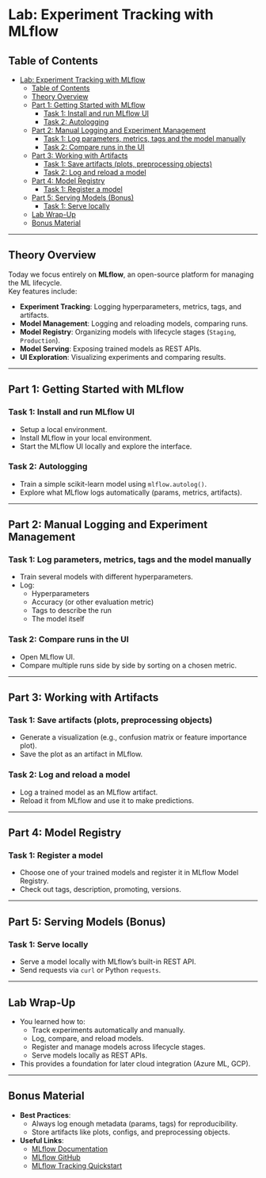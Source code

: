 # Lab: Experiment Tracking with MLflow

## Table of Contents

- [Lab: Experiment Tracking with MLflow](#lab-experiment-tracking-with-mlflow)
  - [Table of Contents](#table-of-contents)
  - [Theory Overview](#theory-overview)
  - [Part 1: Getting Started with MLflow](#part-1-getting-started-with-mlflow)
    - [Task 1: Install and run MLflow UI](#task-1-install-and-run-mlflow-ui)
    - [Task 2: Autologging](#task-2-autologging)
  - [Part 2: Manual Logging and Experiment Management](#part-2-manual-logging-and-experiment-management)
    - [Task 1: Log parameters, metrics, tags and the model manually](#task-1-log-parameters-metrics-tags-and-the-model-manually)
    - [Task 2: Compare runs in the UI](#task-2-compare-runs-in-the-ui)
  - [Part 3: Working with Artifacts](#part-3-working-with-artifacts)
    - [Task 1: Save artifacts (plots, preprocessing objects)](#task-1-save-artifacts-plots-preprocessing-objects)
    - [Task 2: Log and reload a model](#task-2-log-and-reload-a-model)
  - [Part 4: Model Registry](#part-4-model-registry)
    - [Task 1: Register a model](#task-1-register-a-model)
  - [Part 5: Serving Models (Bonus)](#part-5-serving-models-bonus)
    - [Task 1: Serve locally](#task-1-serve-locally)
  - [Lab Wrap-Up](#lab-wrap-up)
  - [Bonus Material](#bonus-material)

---

## Theory Overview

Today we focus entirely on **MLflow**, an open-source platform for managing the ML lifecycle.  
Key features include:

- **Experiment Tracking**: Logging hyperparameters, metrics, tags, and artifacts.
- **Model Management**: Logging and reloading models, comparing runs.
- **Model Registry**: Organizing models with lifecycle stages (`Staging`, `Production`).
- **Model Serving**: Exposing trained models as REST APIs.
- **UI Exploration**: Visualizing experiments and comparing results.

---

## Part 1: Getting Started with MLflow

### Task 1: Install and run MLflow UI

- Setup a local environment.
- Install MLflow in your local environment.
- Start the MLflow UI locally and explore the interface.

### Task 2: Autologging

- Train a simple scikit-learn model using `mlflow.autolog()`.
- Explore what MLflow logs automatically (params, metrics, artifacts).

---

## Part 2: Manual Logging and Experiment Management

### Task 1: Log parameters, metrics, tags and the model manually

- Train several models with different hyperparameters.
- Log:
  - Hyperparameters
  - Accuracy (or other evaluation metric)
  - Tags to describe the run
  - The model itself

### Task 2: Compare runs in the UI

- Open MLflow UI.
- Compare multiple runs side by side by sorting on a chosen metric.

---

## Part 3: Working with Artifacts

### Task 1: Save artifacts (plots, preprocessing objects)

- Generate a visualization (e.g., confusion matrix or feature importance plot).
- Save the plot as an artifact in MLflow.

### Task 2: Log and reload a model

- Log a trained model as an MLflow artifact.
- Reload it from MLflow and use it to make predictions.

---

## Part 4: Model Registry

### Task 1: Register a model

- Choose one of your trained models and register it in MLflow Model Registry.
- Check out tags, description, promoting, versions.

---

## Part 5: Serving Models (Bonus)

### Task 1: Serve locally

- Serve a model locally with MLflow’s built-in REST API.
- Send requests via `curl` or Python `requests`.

---

## Lab Wrap-Up

- You learned how to:
  - Track experiments automatically and manually.
  - Log, compare, and reload models.
  - Register and manage models across lifecycle stages.
  - Serve models locally as REST APIs.
- This provides a foundation for later cloud integration (Azure ML, GCP).

---

## Bonus Material

- **Best Practices**:
  - Always log enough metadata (params, tags) for reproducibility.
  - Store artifacts like plots, configs, and preprocessing objects.
- **Useful Links**:
  - [MLflow Documentation](https://mlflow.org/docs/latest/index.html)
  - [MLflow GitHub](https://github.com/mlflow/mlflow)
  - [MLflow Tracking Quickstart](https://mlflow.org/docs/latest/tracking.html)
